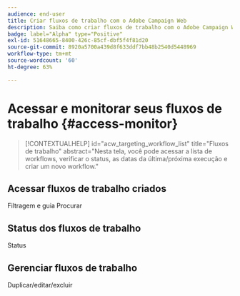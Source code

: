 ```yaml
---
audience: end-user
title: Criar fluxos de trabalho com o Adobe Campaign Web
description: Saiba como criar fluxos de trabalho com o Adobe Campaign Web
badge: label="Alpha" type="Positive"
exl-id: 51648665-8400-426c-85cf-dbf5f4f81d20
source-git-commit: 8920a5700a439d8f633ddf7bb48b2540d5448969
workflow-type: tm+mt
source-wordcount: '60'
ht-degree: 63%

---
```


# Acessar e monitorar seus fluxos de trabalho {#access-monitor}

>[!CONTEXTUALHELP]
>id="acw_targeting_workflow_list"
>title="Fluxos de trabalho"
>abstract="Nesta tela, você pode acessar a lista de workflows, verificar o status, as datas da última/próxima execução e criar um novo workflow."


## Acessar fluxos de trabalho criados

Filtragem e guia Procurar

## Status dos fluxos de trabalho

Status

## Gerenciar fluxos de trabalho

Duplicar/editar/excluir
